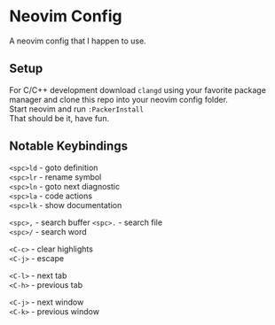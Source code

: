 # Neovim Config
A neovim config that I happen to use.

## Setup
For C/C++ development download `clangd` using your favorite package manager and clone this repo into your neovim config folder.  
Start neovim and run `:PackerInstall`  
That should be it, have fun.

## Notable Keybindings
`<spc>ld` - goto definition  
`<spc>lr` - rename symbol  
`<spc>ln` - goto next diagnostic  
`<spc>la` - code actions  
`<spc>lk` - show documentation  

`<spc>,` - search buffer
`<spc>.` - search file  
`<spc>/` - search word  

`<C-c>` - clear highlights  
`<C-j>` - escape  

`<C-l>` - next tab  
`<C-h>` - previous tab  

`<C-j>` - next window  
`<C-k>` - previous window  

